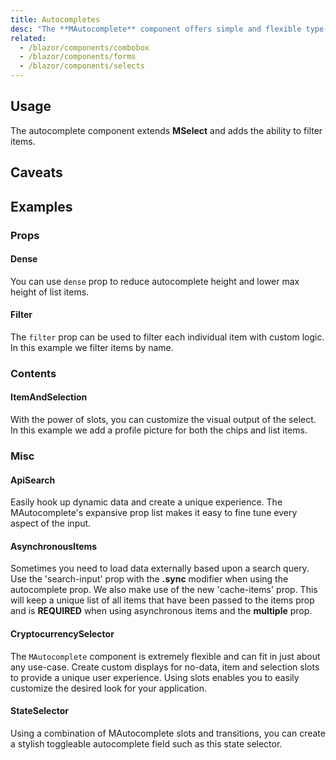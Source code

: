 ```yaml
---
title: Autocompletes
desc: "The **MAutocomplete** component offers simple and flexible type-ahead functionality. This is useful when searching large sets of data or even dynamically requesting information from an API." 
related:
  - /blazor/components/combobox
  - /blazor/components/forms
  - /blazor/components/selects
---
```


## Usage

The autocomplete component extends **MSelect** and adds the ability to filter items.

<autocompletes-usage></autocompletes-usage>

## Caveats

<app-alert type="error" content="When using objects for the `Items` prop, you must associate `ItemText` and `ItemValue` with existing properties on your objects. These values are defaulted to  `Text` and `Value` and can be changed."></app-alert>

<app-alert type="warning" content="The `Auto` property of `MenuProps` is only supported for the default input style."></app-alert>

<app-alert type="info" content="Browser autocomplete is set to off by default, may vary by browser and may be ignored.  **[MDN](https://developer.mozilla.org/en-US/docs/Web/Security/Securing_your_site/Turning_off_form_autocompletion)**"></app-alert>

## Examples

### Props

#### Dense

You can use `dense` prop to reduce autocomplete height and lower max height of list items.

<masa-example file="Examples.components.autocompletes.Dense"></masa-example>

#### Filter

The `filter` prop can be used to filter each individual item with custom logic. In this example we filter items by name.

<masa-example file="Examples.components.autocompletes.Filter"></masa-example>

### Contents

#### ItemAndSelection

With the power of slots, you can customize the visual output of the select. In this example we add a profile picture for both the chips and list items.

<masa-example file="Examples.components.autocompletes.ItemAndSelection"></masa-example>

### Misc

#### ApiSearch

Easily hook up dynamic data and create a unique experience. The MAutocomplete's expansive prop list makes it easy to fine tune every aspect of the input.

<masa-example file="Examples.components.autocompletes.ApiSearch"></masa-example>

#### AsynchronousItems

Sometimes you need to load data externally based upon a search query. Use the 'search-input' prop with the **.sync** modifier when using the autocomplete prop. We also make use of the new 'cache-items' prop. This will keep a unique list of all items that have been passed to the items prop and is **REQUIRED** when using asynchronous items and the **multiple** prop.

<masa-example file="Examples.components.autocompletes.AsynchronousItems"></masa-example>

#### CryptocurrencySelector

The `MAutocomplete` component is extremely flexible and can fit in just about any use-case. Create custom displays for no-data, item and selection slots to provide a unique user experience. Using slots enables you to easily customize the desired look for your application.

<masa-example file="Examples.components.autocompletes.CryptocurrencySelector"></masa-example>

#### StateSelector

Using a combination of MAutocomplete slots and transitions, you can create a stylish toggleable autocomplete field such as this state selector.

<masa-example file="Examples.components.autocompletes.StateSelector"></masa-example>

